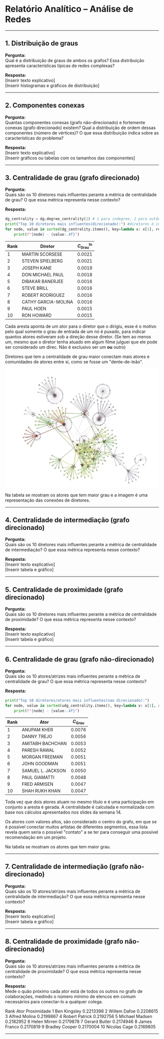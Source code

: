 # Relatório Analítico – Análise de Redes

---


## 1. Distribuição de graus

**Pergunta:**  
Qual é a distribuição de graus de ambos os grafos? Essa distribuição apresenta características típicas de redes complexas?

**Resposta:**  
[Inserir texto explicativo]  
[Inserir histogramas e gráficos de distribuição]

---

## 2. Componentes conexas

**Pergunta:**  
Quantas componentes conexas (grafo não-direcionado) e fortemente conexas (grafo direcionado) existem? Qual a distribuição de ordem dessas componentes (número de vértices)? O que essa distribuição indica sobre as características do problema?

**Resposta:**  
[Inserir texto explicativo]  
[Inserir gráficos ou tabelas com os tamanhos das componentes]

---

## 3. Centralidade de grau (grafo direcionado)

**Pergunta:**  
Quais são os 10 diretores mais influentes perante a métrica de centralidade de grau? O que essa métrica representa nesse contexto?

**Resposta:**  
```python
dg_centrality = dg.degree_centrality(1) # 1 para indegree, 2 para outdegree, 0 para total degree
print("Top 10 diretores mais influentes(direcionado):") #diretores é indg devido as especificações do TDE
for node, value in sorted(dg_centrality.items(), key=lambda x: x[1], reverse=True)[:10]: # o que muda é o [:10] que limita a 10 os resultados
    print(f"{node} - {value:.4f}")
```

| Rank| Diretor             | $C_{\text{Grau}}^{\text{In}}$ |
| ---- | ------------------- | ----------------------------- |
| 1    | MARTIN SCORSESE     | 0.0021                        |
| 2    | STEVEN SPIELBERG    | 0.0021                        |
| 3    | JOSEPH KANE         | 0.0019                        |
| 4    | DON MICHAEL PAUL    | 0.0018                        |
| 5    | DIBAKAR BANERJEE    | 0.0016                        |
| 6    | STEVE BRILL         | 0.0016                        |
| 7    | ROBERT RODRIGUEZ    | 0.0016                        |
| 8    | CATHY GARCIA-MOLINA | 0.0016                        |
| 9    | PAUL HOEN           | 0.0015                        |
| 10   | RON HOWARD          | 0.0015                        |

Cada aresta aponta de um ator para o diretor que o dirigiu, esse é o motivo pelo qual somente o grau de entrada de um nó é puxado, para indicar quantos atores estiveram sob a direção desse diretor. (Se tem ao menos um, mesmo que o diretor tenha atuado em algum filme julguei que ele pode ser considerado um direc. Não é exclusivo ser um **ou** outro)

Diretores que tem a centralidade de grau maior conectam mais atores e comunidades de atores entre si, como se fosse um "dente-de-leão".

![exemplo de imagem que representa as conexões em formato de dente-de-leão](./img/centGrauDirec.png)

Na tabela se mostram os atores que tem maior grau e a imagem é uma representação das conexões de diretores.

---

## 4. Centralidade de intermediação (grafo direcionado)

**Pergunta:**  
Quais são os 10 diretores mais influentes perante a métrica de centralidade de intermediação? O que essa métrica representa nesse contexto?

**Resposta:**  
[Inserir texto explicativo]  
[Inserir tabela e gráfico]

---

## 5. Centralidade de proximidade (grafo direcionado)

**Pergunta:**  
Quais são os 10 diretores mais influentes perante a métrica de centralidade de proximidade? O que essa métrica representa nesse contexto?

**Resposta:**  
[Inserir texto explicativo]  
[Inserir tabela e gráfico]

---

## 6. Centralidade de grau (grafo não-direcionado)

**Pergunta:**  
Quais são os 10 atores/atrizes mais influentes perante a métrica de centralidade de grau? O que essa métrica representa nesse contexto?

**Resposta:**  
```python
print("Top 10 diretores/atores mais influentes(nao direcionado):")
for node, value in sorted(udg_centrality.items(), key=lambda x: x[1], reverse=True)[:10]:
    print(f"{node} - {value:.4f}")
```
| Rank | Ator       | $C_{\text{Grau}}$ |
| ---- | ----------------- | ----------------- |
| 1    | ANUPAM KHER       | 0.0076            |
| 2    | DANNY TREJO       | 0.0056            |
| 3    | AMITABH BACHCHAN  | 0.0053            |
| 4    | PARESH RAWAL      | 0.0052            |
| 5    | MORGAN FREEMAN    | 0.0051            |
| 6    | JOHN GOODMAN      | 0.0051            |
| 7    | SAMUEL L. JACKSON | 0.0050            |
| 8    | PAUL GIAMATTI     | 0.0048            |
| 9    | FRED ARMISEN      | 0.0047            |
| 10   | SHAH RUKH KHAN    | 0.0047            |

Toda vez que dois atores atuam no mesmo título e é uma participação em conjunto a aresta é gerada.
A centralidade é calculada e normalizada com base nos cálculos apresentados nos slides da semana 14.


Os atores com valores altos, são considerado o centro do grafo, em que se é possível conectar muitos artistas de diferentes segmentos, essa lista revela quem seria o possível "contato" a se ter para conseguir uma possível recomendação em um projeto.

Na tabela se mostram os atores que tem maior grau.


---

## 7. Centralidade de intermediação (grafo não-direcionado)

**Pergunta:**  
Quais são os 10 atores/atrizes mais influentes perante a métrica de centralidade de intermediação? O que essa métrica representa nesse contexto?

**Resposta:**  
[Inserir texto explicativo]  
[Inserir tabela e gráfico]

---

## 8. Centralidade de proximidade (grafo não-direcionado)

**Pergunta:**  
Quais são os 10 atores/atrizes mais influentes perante a métrica de centralidade de proximidade? O que essa métrica representa nesse contexto?

**Resposta:**  
Mede o quão próximo cada ator está de todos os outros no grafo de colaborações, medindo o número mínimo de elencos em comum necessários para conectar-lo a qualquer colega. 

Rank	Ator	   Proximidade
1	Ben Kingsley	0.2213398
2	Willem Dafoe	0.2208615
3	Alfred Molina	0.2199867
4	Robert Patrick	0.2192756
5	Michael Madsen	0.2182952
6	Helen Mirren	0.2179878
7	Gerard Butler	0.2174946
8	James Franco	0.2170819
9	Bradley Cooper	0.2170004
10	Nicolas Cage	0.2169805

---
